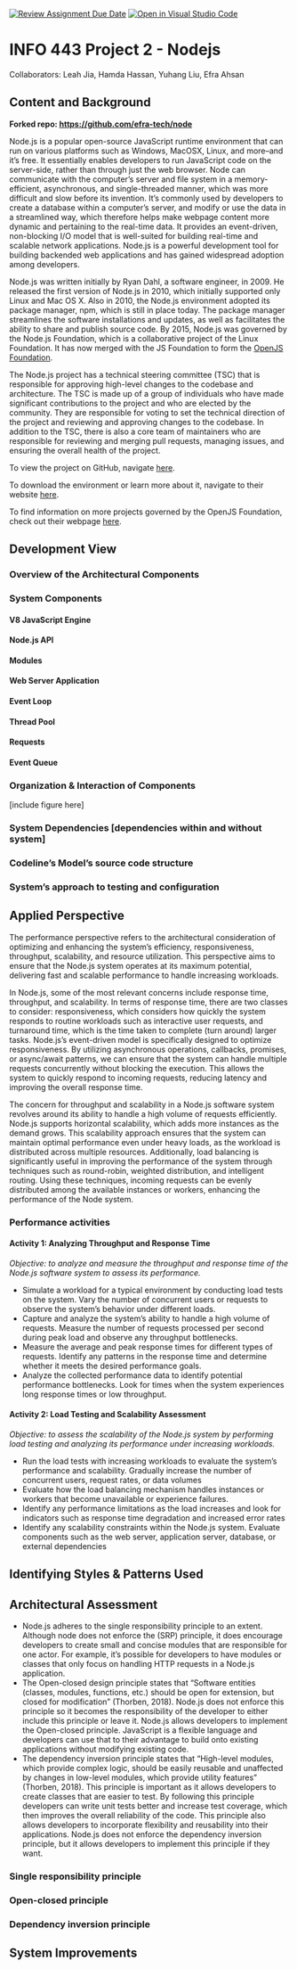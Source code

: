 [![Review Assignment Due Date](https://classroom.github.com/assets/deadline-readme-button-24ddc0f5d75046c5622901739e7c5dd533143b0c8e959d652212380cedb1ea36.svg)](https://classroom.github.com/a/ZL2e6lYH)
[![Open in Visual Studio Code](https://classroom.github.com/assets/open-in-vscode-718a45dd9cf7e7f842a935f5ebbe5719a5e09af4491e668f4dbf3b35d5cca122.svg)](https://classroom.github.com/online_ide?assignment_repo_id=11093602&assignment_repo_type=AssignmentRepo)

# INFO 443 Project 2 - Nodejs

Collaborators: Leah Jia, Hamda Hassan, Yuhang Liu, Efra Ahsan

## Content and Background
**Forked repo: https://github.com/efra-tech/node**   

Node.js is a popular open-source JavaScript runtime environment that can run on various platforms such as Windows, MacOSX, Linux, and more–and it’s free. It essentially enables developers to run JavaScript code on the server-side, rather than through just the web browser. Node can communicate with the computer’s server and file system in a memory-efficient, asynchronous, and single-threaded manner, which was more difficult and slow before its invention. It’s commonly used by developers to create a database within a computer’s server, and modify or use the data in a streamlined way, which therefore helps make webpage content more dynamic and pertaining to the real-time data. It provides an event-driven, non-blocking I/O model that is well-suited for building real-time and scalable network applications. Node.js is a powerful development tool for building backended web applications and has gained widespread adoption among developers.  

Node.js was written initially by Ryan Dahl, a software engineer, in 2009. He released the first version of Node.js in 2010, which initially supported only Linux and Mac OS X. Also in 2010, the Node.js environment adopted its package manager, npm, which is still in place today. The package manager streamlines the software installations and updates, as well as facilitates the ability to share and publish source code. By 2015, Node.js was governed by the Node.js Foundation, which is a collaborative project of the Linux Foundation. It has now merged with the JS Foundation to form the [OpenJS Foundation](https://openjsf.org/).   

The Node.js project has a technical steering committee (TSC) that is responsible for approving high-level changes to the codebase and architecture. The TSC is made up of a group of individuals who have made significant contributions to the project and who are elected by the community. They are responsible for voting to set the technical direction of the project and reviewing and approving changes to the codebase. In addition to the TSC, there is also a core team of maintainers who are responsible for reviewing and merging pull requests, managing issues, and ensuring the overall health of the project.   

To view the project on GitHub, navigate [here](https://github.com/nodejs/node).

To download the environment or learn more about it, navigate to their website [here](https://nodejs.org/en).

To find information on more projects governed by the OpenJS Foundation, check out their webpage [here](https://openjsf.org/projects/).

## Development View
### Overview of the Architectural Components
### System Components
#### V8 JavaScript Engine 
#### Node.js API
#### Modules
#### Web Server Application
#### Event Loop 
#### Thread Pool
#### Requests
#### Event Queue

### Organization & Interaction of Components
[include figure here]
### System Dependencies [dependencies within and without system]
### Codeline’s Model’s source code structure
### System’s approach to testing and configuration 

## Applied Perspective
The performance perspective refers to the architectural consideration of optimizing and enhancing the system’s efficiency, responsiveness, throughput, scalability, and resource utilization. This perspective aims to ensure that the Node.js system operates at its maximum potential, delivering fast and scalable performance to handle increasing workloads.

In Node.js, some of the most relevant concerns include response time, throughput, and scalability. In terms of response time, there are two classes to consider: responsiveness, which considers how quickly the system responds to routine workloads such as interactive user requests, and turnaround time, which is the time taken to complete (turn around) larger tasks. Node.js’s event-driven model is specifically designed to optimize responsiveness. By utilizing asynchronous operations, callbacks, promises, or async/await patterns, we can ensure that the system can handle multiple requests concurrently without blocking the execution. This allows the system to quickly respond to incoming requests, reducing latency and improving the overall response time.

The concern for throughput and scalability in a Node.js software system revolves around its ability to handle a high volume of requests efficiently. Node.js supports horizontal scalability, which adds more instances as the demand grows. This scalability approach ensures that the system can maintain optimal performance even under heavy loads, as the workload is distributed across multiple resources. Additionally, load balancing is significantly useful in improving the performance of the system through techniques such as round-robin, weighted distribution, and intelligent routing. Using these techniques, incoming requests can be evenly distributed among the available instances or workers, enhancing the performance of the Node system.

### Performance activities
#### Activity 1: Analyzing Throughput and Response Time
*Objective: to analyze and measure the throughput and response time of the Node.js software system to assess its performance.*
- Simulate a workload for a typical environment by conducting load tests on the system. Vary the number of concurrent users or requests to observe the system’s behavior under different loads.
- Capture and analyze the system’s ability to handle a high volume of requests. Measure the number of requests processed per second during peak load and observe any throughput bottlenecks.
- Measure the average and peak response times for different types of requests. Identify any patterns in the response time and determine whether it meets the desired performance goals.
- Analyze the collected performance data to identify potential performance bottlenecks. Look for times when the system experiences long response times or low throughput.

#### Activity 2: Load Testing and Scalability Assessment
*Objective:  to assess the scalability of the Node.js system by performing load testing and analyzing its performance under increasing workloads.*
- Run the load tests with increasing workloads to evaluate the system’s performance and scalability. Gradually increase the number of concurrent users, request rates, or data volumes
- Evaluate how the load balancing mechanism handles instances or workers that become unavailable or experience failures.
- Identify any performance limitations as the load increases and look for indicators such as response time degradation and increased error rates
- Identify any scalability constraints within the Node.js system. Evaluate components such as the web server, application server, database, or external dependencies

## Identifying Styles & Patterns Used


## Architectural Assessment
- Node.js adheres to the single responsibility principle to an extent. Although node does not enforce the (SRP) principle, it does encourage developers to create small and concise modules that are responsible for one actor. For example, it’s possible for developers to have modules or classes that only focus on handling HTTP requests in a Node.js application. 
- The Open-closed design principle states that “Software entities (classes, modules, functions, etc.) should be open for extension, but closed for modification” (Thorben, 2018). Node.js does not enforce this principle so it becomes the responsibility of the developer to either include this principle or leave it. Node.js allows developers to implement the Open-closed principle. JavaScript is a flexible language and developers can use that to their advantage to build onto existing applications without modifying existing code.
- The dependency inversion principle states that “High-level modules, which provide complex logic, should be easily reusable and unaffected by changes in low-level modules, which provide utility features” (Thorben, 2018).  This principle is important as it allows developers to create classes that are easier to test. By following this principle developers can write unit tests better and increase test coverage, which then improves the overall reliability of the code. This principle also allows developers to incorporate flexibility and reusability into their applications. Node.js does not enforce the dependency inversion principle, but it allows developers to implement this principle if they want.

### Single responsibility principle

### Open-closed principle

### Dependency inversion principle

## System Improvements